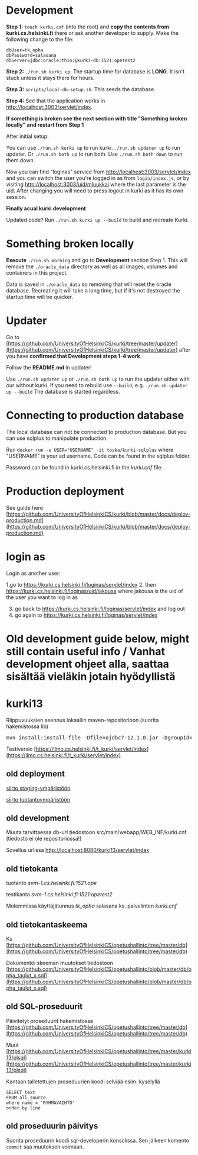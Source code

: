 # Development #

**Step 1:** `touch kurki.cnf` (into the root) and **copy the contents from kurki.cs.helsinki.fi** there or ask another developer to supply. Make the following change to the file:

```
dbUser=tk_opha
dbPassword=salasana
dbServer=jdbc:oracle:thin:@kurki-db:1521:opetest2
```

**Step 2:** `./run.sh kurki up`.  The startup time for database is **LONG**. It isn't stuck unless it stays there for hours.

**Step 3:** `scripts/local-db-setup.sh`. This seeds the database.

**Step 4:** See that the application works in [http://localhost:3003/servlet/index](http://localhost:3003/servlet/index).

**If something is broken see the next section with title "Something broken locally" and restart from Step 1**

After initial setup:

You can use `./run.sh kurki up` to run kurki. `./run.sh updater up` to run updater. Or `./run.sh both up` to run both. Use `./run.sh both down` to run them down.

Now you can find "loginas" service from [http://localhost:3003/servlet/index](http://localhost:3003/servlet/index) and you can switch the user you're logged in as from `login/index.js`, or by visiting [http://localhost:3003/uid/mluukkai](http://localhost:3003/uid/mluukkai) where the last parameter is the uid. After changing you will need to press logout in kurki as it has its own session.

**Finally acual kurki development**

Updated code? Run `./run.sh kurki up --build` to build and recreate Kurki.

# Something broken locally # 

**Execute** `./run.sh morning` and go to **Development** section Step 1. This will remove the `./oracle_data` directory as well as all images, volumes and containers in this project. 

Data is saved in `./oracle_data` so removing that will reset the oracle database. Recreating it will take a long time, but if it's not destroyed the startup time will be quicker.

# Updater #

Go to [https://github.com/UniversityOfHelsinkiCS/kurki/tree/master/updater](https://github.com/UniversityOfHelsinkiCS/kurki/tree/master/updater) after you have **confirmed that Development steps 1-4 work**.

Follow the **README.md** in updater!

Use `./run.sh updater up` or `./run.sh both up` to run the updater either with our without kurki. If you need to rebuild use `--build`, e.g. `./run.sh updater up --build` The database is started regardless.

# Connecting to production database #

The local database can not be connected to production database. But you can use sqlplus to manipulate production.

Run `docker run -e USER="USERNAME" -it toska/kurki-sqlplus` where "USERNAME" is your ad username. Code can be found in the sqlplus folder.

Password can be found in kurki.cs.helsinki.fi in the _kurki.cnf_ file.

# Production deployment #

See guide here [https://github.com/UniversityOfHelsinkiCS/kurki/blob/master/docs/deploy-production.md](https://github.com/UniversityOfHelsinkiCS/kurki/blob/master/docs/deploy-production.md)

# login as

Login as another user:

1.go to  https://kurki.cs.helsinki.fi/loginas/servlet/index
2. then https://kurki.cs.helsinki.fi/loginas/uid/jakousa where jakousa is the uid of the user you want to log in as 

3. go back to https://kurki.cs.helsinki.fi/loginas/servlet/index and log out
4. go again to https://kurki.cs.helsinki.fi/loginas/servlet/index

# Old development guide below, might still contain useful info / Vanhat development ohjeet alla, saattaa sisältää vieläkin jotain hyödyllistä #

kurki13
=======

Riippuvuuksien asennus lokaaliin maven-repositorioon (suorita hakemistossa lib)

<pre>
mvn install:install-file -Dfile=ojdbc7-12.1.0.jar -DgroupId=com.oracle -DartifactId=ojdbc7 -Dversion=12.1.0 -Dpackaging=jar
</pre>

Testiversio [https://ilmo.cs.helsinki.fi/t_kurki/servlet/index](https://ilmo.cs.helsinki.fi/t_kurki/servlet/index)

## old deployment ##

[siirto staging-ympäristöön](https://github.com/UniversityOfHelsinkiCS/opetushallinto/blob/master/kurki13/docs/deploy-staging.md)

[siirto tuotantoympäristöön](https://github.com/UniversityOfHelsinkiCS/opetushallinto/blob/master/kurki13/docs/deploy-production.md)

## old development ##

Muuta tarvittaessa db-url tiedostoon src/main/webapp/WEB_INF/kurki.cnf (tiedosto ei ole repositoriossa!)

Sovellus urlissa [http://localhost:8080/kurki13/servlet/index](http://localhost:8080/kurki13/servlet/index)

## old tietokanta ##

tuotanto _svm-1.cs.helsinki.fi:1521:ope_

testikanta _svm-1.cs.helsinki.fi:1521:opetest2_

Molemmissa käyttäjätunnus *tk_opha* salasana ks. palvelinten _kurki.cnf_ 

## old tietokantaskeema ##

Ks [https://github.com/UniversityOfHelsinkiCS/opetushallinto/tree/master/db](https://github.com/UniversityOfHelsinkiCS/opetushallinto/tree/master/db)

Dokumentoi skeeman muutokset tiedostoon [https://github.com/UniversityOfHelsinkiCS/opetushallinto/blob/master/db/opha_taulut_x.sql](https://github.com/UniversityOfHelsinkiCS/opetushallinto/blob/master/db/opha_taulut_x.sql)

## old SQL-proseduurit ##

Päivitetyt proseduurit hakemistossa [https://github.com/UniversityOfHelsinkiCS/opetushallinto/tree/master/db](https://github.com/UniversityOfHelsinkiCS/opetushallinto/tree/master/db)

Muut [https://github.com/UniversityOfHelsinkiCS/opetushallinto/tree/master/kurki13/plsql](https://github.com/UniversityOfHelsinkiCS/opetushallinto/tree/master/kurki13/plsql)

Kantaan talletettujen proseduurien koodi selviää esim. kyselyllä

```
SELECT text 
FROM all_source
where name = 'RYHMAVAIHTO'
order by line
```

## old proseduurin päivitys

Suorita proseduurin koodi sql-developerin konsolissa. Sen jälkeen komento ```commit``` saa muutoksen voimaan.
